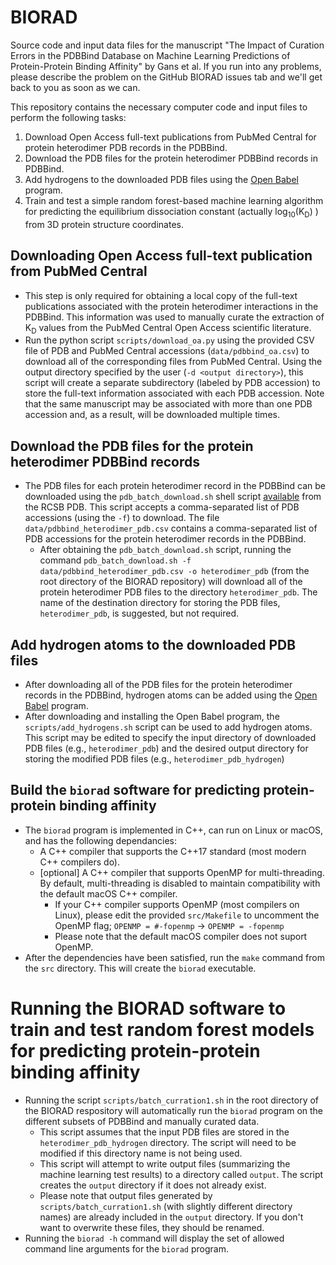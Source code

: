 # BIORAD
Source code and input data files for the manuscript "The Impact of Curation Errors in the PDBBind Database on Machine Learning Predictions of Protein-Protein Binding Affinity" by Gans et al.
If you run into any problems, please describe the problem on the GitHub BIORAD issues tab and we'll get back to you as soon as we can.

This repository contains the necessary computer code and input files to perform the following tasks:
1) Download Open Access full-text publications from PubMed Central for protein heterodimer PDB records in the PDBBind.
2) Download the PDB files for the protein heterodimer PDBBind records in PDBBind.
3) Add hydrogens to the downloaded PDB files using the [Open Babel](https://openbabel.org/docs/Introduction/intro.html) program.
4) Train and test a simple random forest-based machine learning algorithm for predicting the equilibrium dissociation constant (actually log<sub>10</sub>(K<sub>D</sub>) ) from 3D protein structure coordinates.

## Downloading Open Access full-text publication from PubMed Central
- This step is only required for obtaining a local copy of the full-text publications associated with the protein heterodimer interactions in the PDBBind. This information was used to manually curate the extraction of K<sub>D</sub> values from the PubMed Central Open Access scientific literature.
- Run the python script `scripts/download_oa.py` using the provided CSV file of PDB and PubMed Central accessions (`data/pdbbind_oa.csv`) to download all of the corresponding files from PubMed Central. Using the output directory specified by the user (`-d <output directory>`), this script will create a separate subdirectory (labeled by PDB accession) to store the full-text information associated with each PDB accession. Note that the same manuscript may be associated with more than one PDB accession and, as a result, will be downloaded multiple times.

## Download the PDB files for the protein heterodimer PDBBind records
- The PDB files for each protein heterodimer record in the PDBBind can be downloaded using the `pdb_batch_download.sh` shell script [available](https://www.rcsb.org/scripts/batch_download.sh) from the RCSB PDB. This script accepts a comma-separated list of PDB accessions (using the `-f`) to download. The file `data/pdbbind_heterodimer_pdb.csv` contains a comma-separated list of PDB accessions for the protein heterodimer records in the PDBBind.
  - After obtaining the `pdb_batch_download.sh` script, running the command `pdb_batch_download.sh -f data/pdbbind_heterodimer_pdb.csv -o heterodimer_pdb` (from the root directory of the BIORAD repository) will download all of the protein heterodimer PDB files to the directory `heterodimer_pdb`. The name of the destination directory for storing the PDB files, `heterodimer_pdb`, is suggested, but not required.

## Add hydrogen atoms to the downloaded PDB files
- After downloading all of the PDB files for the protein heterodimer records in the PDBBind, hydrogen atoms can be added using the [Open Babel](https://openbabel.org/docs/Introduction/intro.html) program.
- After downloading and installing the Open Babel program, the `scripts/add_hydrogens.sh` script can be used to add hydrogen atoms. This script may be edited to specify the input directory of downloaded PDB files (e.g., `heterodimer_pdb`) and the desired output directory for storing the modified PDB files (e.g., `heterodimer_pdb_hydrogen`)

## Build the `biorad` software for predicting protein-protein binding affinity
- The `biorad` program is implemented in C++, can run on Linux or macOS, and has the following dependancies:
  - A C++ compiler that supports the C++17 standard (most modern C++ compilers do).
  - [optional] A C++ compiler that supports OpenMP for multi-threading. By default, multi-threading is disabled to maintain compatibility with the default macOS C++ compiler.
    - If your C++ compiler supports OpenMP (most compilers on Linux), please edit the provided `src/Makefile` to uncomment the OpenMP flag; `OPENMP = #-fopenmp` &rarr; `OPENMP = -fopenmp`
    - Please note that the default macOS compiler does not suport OpenMP.
- After the dependencies have been satisfied, run the `make` command from the `src` directory. This will create the `biorad` executable.

# Running the BIORAD software to train and test random forest models for predicting protein-protein binding affinity
- Running the script `scripts/batch_curration1.sh` in the root directory of the BIORAD respository will automatically run the `biorad` program on the different subsets of PDBBind and manually curated data.
  - This script assumes that the input PDB files are stored in the `heterodimer_pdb_hydrogen` directory. The script will need to be modified if this directory name is not being used.
  - This script will attempt to write output files (summarizing the machine learning test results) to a directory called `output`. The script creates the `output` directory if it does not already exist.
  - Please note that output files generated by `scripts/batch_curration1.sh` (with slightly different directory names) are already included in the `output` directory. If you don't want to overwrite these files, they should be renamed.
- Running the `biorad -h` command will display the set of allowed command line arguments for the `biorad` program.
